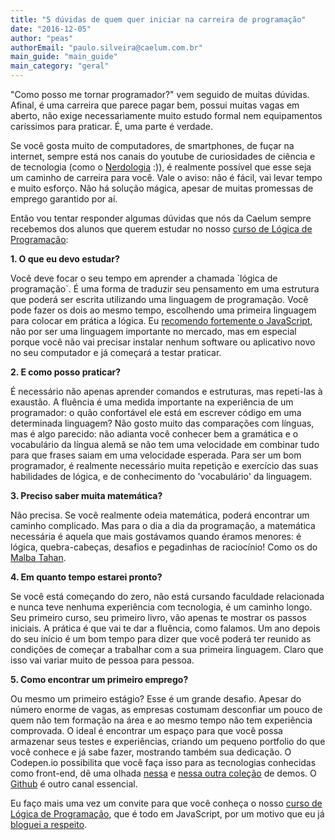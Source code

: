 ```yaml
---
title: "5 dúvidas de quem quer iniciar na carreira de programação"
date: "2016-12-05"
author: "peas"
authorEmail: "paulo.silveira@caelum.com.br"
main_guide: "main_guide"
main_category: "geral"
---
```


"Como posso me tornar programador?" vem seguido de muitas dúvidas. Afinal, é uma carreira que parece pagar bem, possui muitas vagas em aberto, não exige necessariamente muito estudo formal nem equipamentos caríssimos para praticar. É, uma parte é verdade.

Se você gosta muito de computadores, de smartphones, de fuçar na internet, sempre está nos canais do youtube de curiosidades de ciência e de tecnologia (como o [Nerdologia](https://youtube.com/nerdologia) :)), é realmente possível que esse seja um caminho de carreira para você. Vale o aviso: não é fácil, vai levar tempo e muito esforço. Não há solução mágica, apesar de muitas promessas de emprego garantido por aí.

Então vou tentar responder algumas dúvidas que nós da Caelum sempre recebemos dos alunos que querem estudar no nosso [curso de Lógica de Programação](https://www.caelum.com.br/curso-logica-de-programacao/):

**1\. O que eu devo estudar?**

Você deve focar o seu tempo em aprender a chamada \`lógica de programação\`. É uma forma de traduzir seu pensamento em uma estrutura que poderá ser escrita utilizando uma linguagem de programação. Você pode fazer os dois ao mesmo tempo, escolhendo uma primeira linguagem para colocar em prática a lógica. Eu [recomendo fortemente o JavaScript](https://blog.caelum.com.br/comecar-a-programar-e-com-javascript/), não por ser uma linguagem importante no mercado, mas em especial porque você não vai precisar instalar nenhum software ou aplicativo novo no seu computador e já começará a testar praticar.

**2\. E como posso praticar?**

É necessário não apenas aprender comandos e estruturas, mas repeti-las à exaustão. A fluência é uma medida importante na experiência de um programador: o quão confortável ele está em escrever código em uma determinada linguagem? Não gosto muito das comparações com línguas, mas é algo parecido: não adianta você conhecer bem a gramática e o vocabulário da língua alemã se não tem uma velocidade em combinar tudo para que frases saiam em uma velocidade esperada. Para ser um bom programador, é realmente necessário muita repetição e exercício das suas habilidades de lógica, e de conhecimento do 'vocabulário' da linguagem.

**3\. Preciso saber muita matemática?**

Não precisa. Se você realmente odeia matemática, poderá encontrar um caminho complicado. Mas para o dia a dia da programação, a matemática necessária é aquela que mais gostávamos quando éramos menores: é lógica, quebra-cabeças, desafios e pegadinhas de raciocínio! Como os do [Malba Tahan](https://www.youtube.com/watch?v=z42mb3ZDiNM).

**4\. Em quanto tempo estarei pronto?**

Se você está começando do zero, não está cursando faculdade relacionada e nunca teve nenhuma experiência com tecnologia, é um caminho longo. Seu primeiro curso, seu primeiro livro, vão apenas te mostrar os passos iniciais. A prática é que vai te dar a fluência, como falamos. Um ano depois do seu início é um bom tempo para dizer que você poderá ter reunido as condições de começar a trabalhar com a sua primeira linguagem. Claro que isso vai variar muito de pessoa para pessoa.

**5\. Como encontrar um primeiro emprego?**

Ou mesmo um primeiro estágio? Esse é um grande desafio. Apesar do número enorme de vagas, as empresas costumam desconfiar um pouco de quem não tem formação na área e ao mesmo tempo não tem experiência comprovada. O ideal é encontrar um espaço para que você possa armazenar seus testes e experiências, criando um pequeno portfolio do que você conhece e já sabe fazer, mostrando também sua dedicação. O Codepen.io possibilita que você faça isso para as tecnologias conhecidas como front-end, dê uma olhada [nessa](https://codepen.io/collection/KfxFC/) e [nessa outra coleção](https://codepen.io/collection/amheq/) de demos. O [Github](http://github.com) é outro canal essencial.

Eu faço mais uma vez um convite para que você conheça o nosso [curso de Lógica de Programação](https://www.caelum.com.br/curso-logica-de-programacao/), que é todo em JavaScript, por um motivo que eu já [bloguei a respeito](https://blog.caelum.com.br/comecar-a-programar-e-com-javascript/).
